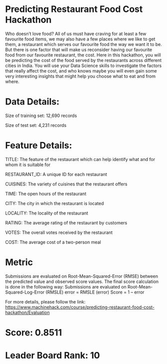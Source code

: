 # Predicting Restaurant Food Cost Hackathon

Who doesn’t love food? All of us must have craving for at least a few favourite food items, we may also have a few places where we like to get them, a restaurant which serves our favourite food the way we want it to be. But there is one factor that will make us reconsider having our favourite food from our favourite restaurant, the cost. Here in this hackathon, you will be predicting the cost of the food served by the restaurants across different cities in India. You will use your Data Science skills to investigate the factors that really affect the cost, and who knows maybe you will even gain some very interesting insights that might help you choose what to eat and from where.

# Data Details:

Size of training set: 12,690 records

Size of test set: 4,231 records

# Feature Details:

TITLE: The feature of the restaurant which can help identify what and for whom it is suitable for

RESTAURANT_ID: A unique ID for each restaurant

CUISINES: The variety of cuisines that the restaurant offers

TIME: The open hours of the restaurant

CITY: The city in which the restaurant is located

LOCALITY: The locality of the restaurant

RATING: The average rating of the restaurant by customers

VOTES: The overall votes received by the restaurant

COST: The average cost of a two-person meal

# Metric
Submissions are evaluated on Root-Mean-Squared-Error (RMSE) between the predicted value and observed score values. The final score calculation is done in the following way: Submissions are evaluated on Root-Mean-Squared-Log-Error (RMSLE) error = RMSLE (error)
Score = 1 – error

For more details, please follow the link: https://www.machinehack.com/course/predicting-restaurant-food-cost-hackathon/Evaluation

# Score: 0.8511

# Leader Board Rank: 10

